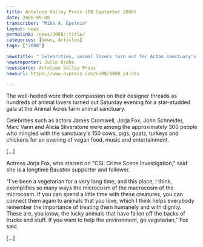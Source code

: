 ```yaml
---
title: Antelope Valley Press (08 September 2008)
date: 2008-09-08
transcriber: "Mika A. Epstein"
layout: news
permalink: /news/2008/:title/
categories: [News, Articles]
tags: ["2008"]

newstitle: " Celebrities, animal lovers turn out for Acton sanctuary's gala"
newsreporter: Julie Drake
newssource: Antelope Valley Press
newsurl: https://www.avpress.com/n/08/0908_s4.hts

---
```


The well-heeled wore their compassion on their designer threads as hundreds of animal lovers turned out Saturday evening for a star-studded gala at the Animal Acres farm animal sanctuary.

Celebrities such as actors James Cromwell, Jorja Fox, John Schneider, Marc Vann and Alicia Silverstone were among the approximately 300 people who mingled with the sanctuary's 150 cows, pigs, goats, turkeys and chickens for an evening of vegan food, music and entertainment.

[...]

Actress Jorja Fox, who starred on "CSI: Crime Scene Investigation," said she is a longtime Bauston supporter and follower.

"I've been a vegetarian for a very long time, and this place, I think, exemplifies so many ways the microcosm of the macrocosm of the microcosm. If you can spend a little time with these creatures, you can connect them again to animals that you love, which I think helps everybody remember the importance of treating them humanely and with dignity. These are, you know, the lucky animals that have fallen off the backs of trucks and stuff. If you want to help the environment, go vegetarian," Fox said.

[...]
